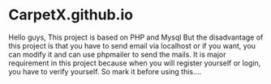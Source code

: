 # CarpetX.github.io
Hello guys, This project is based on PHP and Mysql But the disadvantage of this project is that you have to send email via localhost or if you want, you can modify it and can use phpmailer
to send the mails. It is major requirement in this project because when you will register yourself or login, you have to verify yourself. So mark it before using this....
